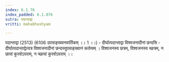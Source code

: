 ```yaml
---
index: 6.1.76
index_padded: 6.1.076
sutra: पदान्ताद्वा
vritti: mahabhashyam

---
```

 पदान्ताद्वा (2513) (6106 उपसङ्ख्यानवार्तिकम् ।। 1 ।।) - दीर्घात्पदान्ताद्वा विश्वजनादीनां छन्दसि - दीर्घात्पदान्ताद्वेत्यत्र विश्वजनादीनां छन्दस्युपसङ्ख्यानं कर्तव्यम् । विश्वजनस्य छत्रम्, विश्वजनस्य च्छत्रम्, न छायां कुरवोऽपराम्, न च्छायां कुरवोऽपराम् ।। 